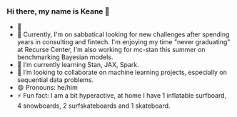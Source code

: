 ### Hi there, my name is Keane 👋
- :house_with_garden: 
- 🔭 Currently, I'm on sabbatical looking for new challenges after spending years in consulting and fintech. I'm enjoying my time "never graduating" at Recurse Center, I'm also working for mc-stan this summer on benchmarking Bayesian models.  
- 🌱 I’m currently learning Stan, JAX, Spark.
- 👯 I’m looking to collaborate on machine learning projects, especially on sequential data problems. 
- 😄 Pronouns: he/him
- ⚡ Fun fact: I am a bit hyperactive, at home I have 1 inflatable surfboard, 4 snowboards, 2 surfskateboards and 1 skateboard.   
<!--
**kn27/kn27** is a ✨ _special_ ✨ repository because its `README.md` (this file) appears on your GitHub profile.

Here are some ideas to get you started:

- 🔭 I’m currently working on ...
- 🌱 I’m currently learning ...
- 👯 I’m looking to collaborate on ...
- 🤔 I’m looking for help with ...
- 💬 Ask me about ...
- 📫 How to reach me: ...
- 😄 Pronouns: he/him
- ⚡ Fun fact: I have an inflatable surfboard, 4 snowboards, 2 surfskateboard and 1 skateboard. 
-->
